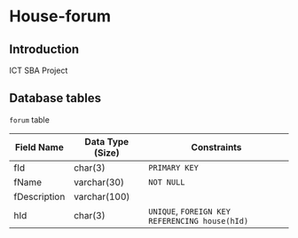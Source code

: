 # House-forum

## Introduction

ICT SBA Project

## Database tables

`forum` table

Field Name | Data Type (Size) | Constraints
----- | --- | -----
fId | char(3) | `PRIMARY KEY`
fName | varchar(30) | `NOT NULL`
fDescription | varchar(100) |
hId | char(3) | `UNIQUE`, `FOREIGN KEY REFERENCING house(hId)`
